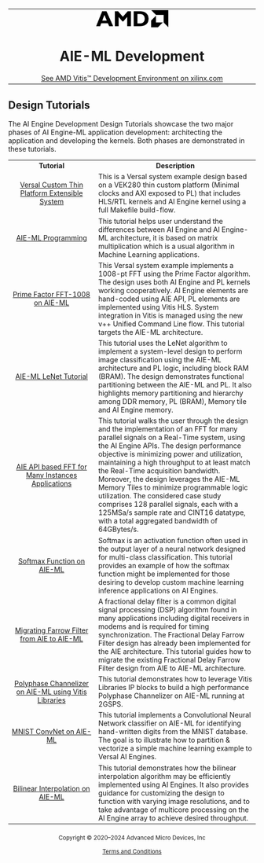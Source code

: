 <table class="sphinxhide" width="100%">
 <tr width="100%">
    <td align="center"><img src="https://raw.githubusercontent.com/Xilinx/Image-Collateral/main/xilinx-logo.png" width="30%"/><h1>AIE-ML Development</h1>
    <a href="https://www.xilinx.com/products/design-tools/vitis.html">See AMD Vitis™ Development Environment on xilinx.com</br></a>
    </td>
 </tr>
</table>

## Design Tutorials

The AI Engine Development Design Tutorials showcase the two major phases of AI Engine-ML application development: architecting the application and developing the kernels. Both phases are demonstrated in these tutorials.

 <table style="width:100%">
 <tr>
 <td width="35%" align="center"><b>Tutorial</b>
 <td width="65%" align="center"><b>Description</b>
 </tr>
<tr>
 <td align="center"><a href="../../../Developer_Contributed/01-Versal_Custom_Thin_Platform_Extensible_System/">Versal Custom Thin Platform Extensible System</a></td>
 <td>This is a Versal system example design based on a VEK280 thin custom platform (Minimal clocks and AXI exposed to PL) that includes HLS/RTL kernels and AI Engine kernel using a full Makefile build-flow.</td>
 </tr>
 <tr>
 <td align="center"><a href="./01-AIE-ML-programming-and-optimization/">AIE-ML Programming</a></td>
 <td>This tutorial helps user understand the differences between AI Engine and AI Engine-ML architecture, it is based on matrix multiplication which is a usual algorithm in Machine Learning applications. </td>
 </tr>
 <tr>
 <td align="center"><a href="./02-Prime-Factor-FFT/">Prime Factor FFT-1008 on AIE-ML</a></td>
 <td>This Versal system example implements a 1008-pt FFT using the Prime Factor algorithm. The design uses both AI Engine and PL kernels working cooperatively. AI Engine elements are hand-coded using AIE API, PL elements are implemented using Vitis HLS. System integration in Vitis is managed using the new v++ Unified Command Line flow. This tutorial targets the AIE-ML architecture. </td>
 </tr>
 <tr>
 <td align="center"><a href="./03-AIE-ML-lenet_tutorial/">AIE-ML LeNet Tutorial</a></td>
 <td>This tutorial uses the LeNet algorithm to implement a system-level design to perform image classification using the AIE-ML architecture and PL logic, including block RAM (BRAM). The design demonstrates functional partitioning between the AIE-ML and PL. It also highlights memory partitioning and hierarchy among DDR memory, PL (BRAM), Memory tile and AI Engine memory. </td>
 </tr>
 <tr>
 <td align="center"><a href="./04-AIE-API-based-FFT-for-many-instances-applications/">AIE API based FFT for Many Instances Applications</a></td>
 <td>This tutorial walks the user through the design and the implementation of an FFT for many parallel signals on a Real-Time system, using the AI Engine APIs. The design performance objective is minimizing power and utilization, maintaining a high throughput to at least match the Real-Time acquisition bandwidth. Moreover, the design leverages the AIE-ML Memory Tiles to minimize programmable logic utilization. The considered case study comprises 128 parallel signals, each with a 125MSa/s sample rate and CINT16 datatype, with a total aggregated bandwidth of 64GBytes/s. </td>
 </tr>
 <tr>
 <td align="center"><a href="./05-Softmax-Function/">Softmax Function on AIE-ML</a></td>
 <td>Softmax is an activation function often used in the output layer of a neural network designed for multi-class classification. This tutorial provides an example of how the softmax function might be implemented for those desiring to develop custom machine learning inference applications on AI Engines. </td>
 </tr> 
 <tr>
 <td align="center"><a href="./06-farrow_filter/">Migrating Farrow Filter from AIE to AIE-ML</a></td>
 <td>A fractional delay filter is a common digital signal processing (DSP) algorithm found in many applications including digital receivers in modems and is required for timing synchronization. The Fractional Delay Farrow Filter design has already been implemented for the AIE architecture. This tutorial guides how to migrate the existing Fractional Delay Farrow Filter design from AIE to AIE-ML architecture. </td>
 </tr>
 <tr>
 <td align="center"><a href="./07-Channelizer-Using-Vitis-Libraries/">Polyphase Channelizer on AIE-ML using Vitis Libraries</a></td>
 <td>This tutorial demonstrates how to leverage Vitis Libraries IP blocks to build a high performance Polyphase Channelizer on AIE-ML running at 2GSPS. </td>
 </tr> 
 <tr>
 <td align="center"><a href="./08-MNIST-ConvNet/">MNIST ConvNet on AIE-ML</a></td>
 <td>This tutorial implements a Convolutional Neural Network classifier on AIE-ML for identifying hand-written digits from the MNIST database. The goal is to illustrate how to partition & vectorize a simple machine learning example to Versal AI Engines.</td>
 </tr>  
 <tr>
 <td align="center"><a href="./11_Bilinear_Interpolation/">Bilinear Interpolation on AIE-ML</a></td>
 <td>This tutorial demonstrates how the bilinear interpolation algorithm may be efficiently implemented using AI Engines. It also provides guidance for customizing the design to function with varying image resolutions, and to take advantage of multicore processing on the AI Engine array to achieve desired throughput.</td>
 </tr>
</table>


<p class="sphinxhide" align="center"><sub>Copyright © 2020–2024 Advanced Micro Devices, Inc</sub></p>

<p class="sphinxhide" align="center"><sup><a href="https://www.amd.com/en/corporate/copyright">Terms and Conditions</a></sup></p>
